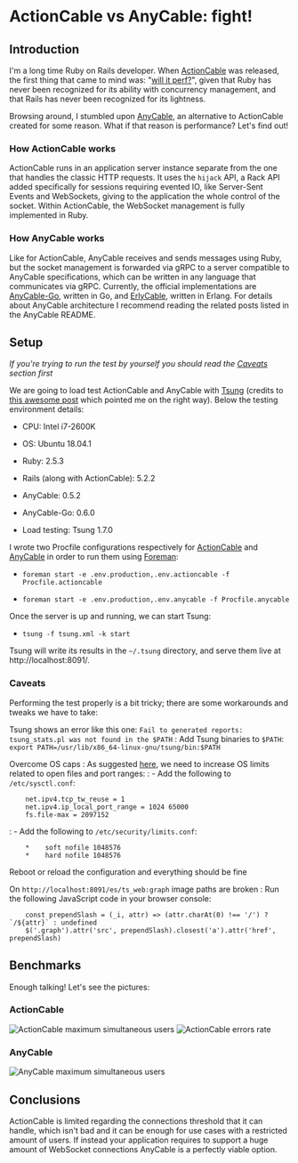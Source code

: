 # ActionCable vs AnyCable: fight!

## Introduction

I'm a long time Ruby on Rails developer. When [ActionCable](https://guides.rubyonrails.org/action_cable_overview.html) was released, the first thing that came to mind was: "[will it perf?](https://www.youtube.com/watch?v=lAl28d6tbko)", given that Ruby has never been recognized for its ability with concurrency management, and that Rails has never been recognized for its lightness.

Browsing around, I stumbled upon [AnyCable](https://github.com/anycable/anycable), an alternative to ActionCable created for some reason. What if that reason is performance? Let's find out!

### How ActionCable works

ActionCable runs in an application server instance separate from the one that handles the classic HTTP requests. It uses the `hijack` API, a Rack API added specifically for sessions requiring evented IO, like Server-Sent Events and WebSockets, giving to the application the whole control of the socket. Within ActionCable, the WebSocket management is fully implemented in Ruby.

### How AnyCable works

Like for ActionCable, AnyCable receives and sends messages using Ruby, but the socket management is forwarded via gRPC to a server compatible to AnyCable specifications, which can be written in any language that communicates via gRPC. Currently, the official implementations are [AnyCable-Go](https://github.com/anycable/anycable-go), written in Go, and [ErlyCable](https://github.com/anycable/erlycable), written in Erlang. For details about AnyCable architecture I recommend reading the related posts listed in the AnyCable README.

## Setup

*If you're trying to run the test by yourself you should read the [Caveats](#caveats) section first*

We are going to load test ActionCable and AnyCable with [Tsung](https://www.process-one.net/en/tsung/) (credits to [this awesome post](https://www.thegreatcodeadventure.com/load-testing-rails-5-action-cable-with-tsung/) which pointed me on the right way). Below the testing environment details:

 - CPU: Intel i7-2600K

 - OS: Ubuntu 18.04.1

 - Ruby: 2.5.3

 - Rails (along with ActionCable): 5.2.2

 - AnyCable: 0.5.2

 - AnyCable-Go: 0.6.0

 - Load testing: Tsung 1.7.0

I wrote two Procfile configurations respectively for [ActionCable](Procfile.actioncable) and [AnyCable](Procfile,anycable) in order to run them using [Foreman](https://github.com/ddollar/foreman):

 - `foreman start -e .env.production,.env.actioncable -f Procfile.actioncable`

 - `foreman start -e .env.production,.env.anycable -f Procfile.anycable`

 Once the server is up and running, we can start Tsung:

 - `tsung -f tsung.xml -k start`

 Tsung will write its results in the `~/.tsung` directory, and serve them live at http://localhost:8091/.

### Caveats

Performing the test properly is a bit tricky; there are some workarounds and tweaks we have to take:

Tsung shows an error like this one: `Fail to generated reports: tsung_stats.pl was not found in the $PATH`
: Add Tsung binaries to `$PATH`: `export PATH=/usr/lib/x86_64-linux-gnu/tsung/bin:$PATH`

Overcome OS caps
: As suggested [here](https://github.com/hashrocket/websocket-shootout#open-file-limits), we need to increase OS limits related to open files and port ranges:
: - Add the following to `/etc/sysctl.conf`:

        net.ipv4.tcp_tw_reuse = 1
        net.ipv4.ip_local_port_range = 1024 65000
        fs.file-max = 2097152
: - Add the following to `/etc/security/limits.conf`:

        *    soft nofile 1048576
        *    hard nofile 1048576

Reboot or reload the configuration and everything should be fine

On `http://localhost:8091/es/ts_web:graph` image paths are broken
: Run the following JavaScript code in your browser console:

        const prependSlash = (_i, attr) => (attr.charAt(0) !== '/') ? `/${attr}` : undefined
        $('.graph').attr('src', prependSlash).closest('a').attr('href', prependSlash)

## Benchmarks

Enough talking! Let's see the pictures:

### ActionCable

![ActionCable maximum simultaneous users](benchmark-results/actioncable/maximum-simultaneous-users.png)
![ActionCable errors rate](benchmark-results/actioncable/errors-rate.png)

### AnyCable

![AnyCable maximum simultaneous users](benchmark-results/anycable/maximum-simultaneous-users.png)

## Conclusions

ActionCable is limited regarding the connections threshold that it can handle, which isn't bad and it can be enough for use cases with a restricted amount of users. If instead your application requires to support a huge amount of WebSocket connections AnyCable is a perfectly viable option.
